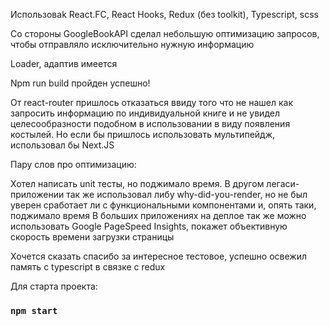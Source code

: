 Использоваk React.FC, React Hooks, Redux (без toolkit), Typescript, scss

Со стороны GoogleBookAPI сделал небольшую оптимизацию запросов, чтобы отправляло исключительно нужную информацию

Loader, адаптив имеется

Npm run build пройден успешно! 

От react-router пришлось отказаться ввиду того что не нашел как запросить информацию по индивидуальной книге и не увидел целесообразности подобном в использовании в виду появления костылей. Но если бы пришлось использовать мультипейдж, использовал бы Next.JS
 
Пару слов про оптимизацию: 

Хотел написать unit тесты, но поджимало время. 
В другом легаси-приложении так же использовал либу why-did-you-render, но не был уверен сработает ли с функциональными компонентами и, опять таки, поджимало время
В больших приложениях на деплое так же можно использовать Google PageSpeed Insights, покажет объективную скорость времени загрузки страницы

Хочется сказать спасибо за интересное тестовое, успешно освежил память с typescript в связке с redux

Для старта проекта: 

### `npm start`